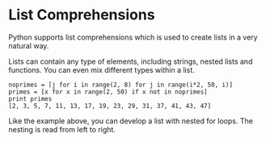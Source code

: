 # List Comprehensions

Python supports list comprehensions which is used to create lists in a very natural way.

Lists can contain any type of elements, including strings, nested lists and functions. You can even mix different types within a list.


```
noprimes = [j for i in range(2, 8) for j in range(i*2, 50, i)]
primes = [x for x in range(2, 50) if x not in noprimes]
print primes
[2, 3, 5, 7, 11, 13, 17, 19, 23, 29, 31, 37, 41, 43, 47]
```

Like the example above, you can develop a list with nested for loops. The nesting is read from left to right.

